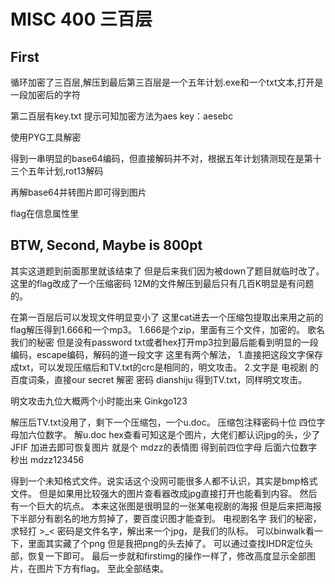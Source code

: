# MISC 400 三百层

## First

循环加密了三百层,解压到最后第三百层是一个五年计划.exe和一个txt文本,打开是一段加密后的字符

第二百层有key.txt 提示可知加密方法为aes 
key：aesebc

使用PYG工具解密 

得到一串明显的base64编码，但直接解码并不对，根据五年计划猜测现在是第十三个五年计划,rot13解码

再解base64并转图片即可得到图片

flag在信息属性里

## BTW, Second, Maybe is 800pt

其实这道题到前面那里就该结束了
但是后来我们因为被down了题目就临时改了。
这里的flag改成了一个压缩密码 
12M的文件解压到最后只有几百K明显是有问题的。

在第一百层后可以发现文件明显变小了
这里cat进去一个压缩包提取出来用之前的flag解压得到1.666和一个mp3。
1.666是个zip，里面有三个文件，加密的。
歌名 我们的秘密 但是没有password txt或者hex打开mp3拉到最后能看到明显的一段编码，escape编码，解码的道一段文字
这里有两个解法，
1.直接把这段文字保存成txt，可以发现压缩后和TV.txt的crc是相同的，明文攻击。
2.文字是 电视剧 的 百度词条，直接our secret 解密 密码 dianshiju  得到TV.txt，同样明文攻击。

明文攻击九位大概两个小时能出来 Ginkgo123

解压后TV.txt没用了，剩下一个压缩包，一个u.doc。
压缩包注释密码十位 四位字母加六位数字。
解u.doc  hex查看可知这是个图片，大佬们都认识jpg的头，少了JFIF  加进去即可恢复图片
就是个 mdzz的表情图
得到前四位字母 后面六位数字秒出 mdzz123456

得到一个未知格式文件。说实话这个没网可能很多人都不认识，其实是bmp格式文件。
但是如果用比较强大的图片查看器改成jpg直接打开也能看到内容。
然后有一个巨大的坑点。
本来这张图是很明显的一张某电视剧的海报 但是后来把海报下半部分有剧名的地方剪掉了，要百度识图才能查到。
电视剧名字 我们的秘密，求轻打 >_< 
密码是文件名字，解出来一个jpg，是我们的队标。
可以binwalk看一下，里面其实藏了个png 
但是我把png的头去掉了。 可以通过查找IHDR定位头部，恢复一下即可。
最后一步就和firstimg的操作一样了，修改高度显示全部图片，在图片下方有flag。
至此全部结束。
